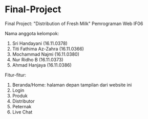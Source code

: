 # Final-Project
Final Project: "Distribution of Fresh Milk"
Pemrograman Web IF06

Nama anggota kelompok:
1. Sri Handayani (16.11.0378)
2. Titi Fathima Az-Zahra (16.11.0366)
3. Mochammad Najmi (16.11.0380)
4. Nur Ridho B (16.11.0373)
5. Ahmad Hanjaya (16.11.0386)

Fitur-fitur:

1. Beranda/Home: halaman depan tampilan dari website ini
2. Login
3. Produk
4. Distributor
5. Peternak
6. Live Chat
